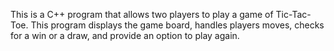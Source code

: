 This is a C++ program that allows two players to play a game of Tic-Tac-Toe. This program displays the game board, handles players moves, checks for a win or a draw, and provide an option to play again.
